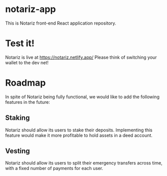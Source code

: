 # notariz-app

This is Notariz front-end React application repository.

# Test it!

Notariz is live at https://notariz.netlify.app/ 
Please think of switching your wallet to the dev net! 

# Roadmap

In spite of Notariz being fully functional, we would like to add the following features in the future:

## Staking

Notariz should allow its users to stake their deposits. Implementing this feature would make it more profitable to hold assets in a deed account.

## Vesting

Notariz should allow its users to split their emergency transfers across time, with a fixed number of payments for each user.

